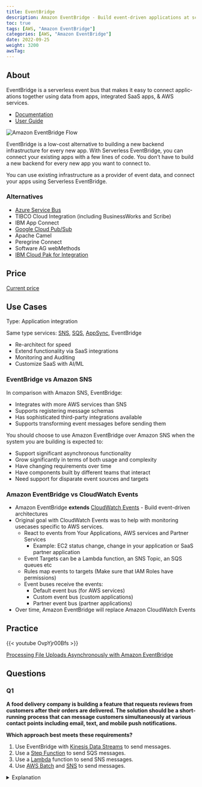 ```yaml
---
title: EventBridge
description: Amazon EventBridge - Build event-driven applications at scale across AWS, existing systems, or SaaS apps
toc: true
tags: [AWS, "Amazon EventBridge"]
categories: [AWS, "Amazon EventBridge"]
date: 2022-09-25
weight: 3200
awsTag: 
---
```


## About

EventB­ridge is a serverless event bus that makes it easy to connect applic­ations together using data from apps, integrated SaaS apps, & AWS services.

- [Documentation](https://aws.amazon.com/eventbridge/)
- [User Guide](https://docs.aws.amazon.com/eventbridge/?id=docs_gateway)

![Amazon EventBridge Flow](https://d1.awsstatic.com/product-marketing/Product-Page-Diagram_Amazon-EventBridge%402x.90618a37067770ba7994eb9c4eac38f4a5fecc7c.png)

EventB­ridge is a low-cost alternative to building a new backend infrastructure for every new app. With Serverless EventB­ridge, you can connect your existing apps with a few lines of code. You don’t have to build a new backend for every new app you want to connect to. 

You can use existing infrastructure as a provider of event data, and connect your apps using Serverless EventB­ridge.

### Alternatives

- [Azure Service Bus](https://learn.microsoft.com/en-us/azure/service-bus-messaging/service-bus-messaging-overview)
- TIBCO Cloud Integration (including BusinessWorks and Scribe)
- IBM App Connect
- [Google Cloud Pub/Sub](https://cloud.google.com/pubsub)
- Apache Camel
- Peregrine Connect
- Software AG webMethods
- [IBM Cloud Pak for Integration](https://www.ibm.com/cloud/cloud-pak-for-integration)

## Price

[Current price](https://aws.amazon.com/ru/eventbridge/pricing/)

## Use Cases

Type: Applic­ation integr­ation

Same type services: [SNS](../sns), [SQS](../sqs), [AppSync](https://aws.amazon.com/appsync/), EventBridge

- Re-architect for speed
- Extend functionality via SaaS integrations
- Monitoring and Auditing
- Customize SaaS with AI/ML

### EventBridge vs Amazon SNS

In comparison with Amazon SNS, EventBridge:

* Integrates with more AWS services than SNS
* Supports registering message schemas
* Has sophisticated third-party integrations available
* Supports transforming event messages before sending them

You should choose to use Amazon EventBridge over Amazon SNS when the system you are building is expected to:

* Support significant asynchronous functionality
* Grow significantly in terms of both usage and complexity
* Have changing requirements over time
* Have components built by different teams that interact
* Need support for disparate event sources and targets

### Amazon EventBridge vs CloudWatch Events

- Amazon EventBridge **extends** [CloudWatch Events](../cloudwatch) - Build event-driven architectures
- Original goal with CloudWatch Events was to help with monitoring usecases specific to AWS services.
  - React to events from Your Applications, AWS services and Partner Services
    - Example: EC2 status change, change in your application or SaaS partner application 
  - Event Targets can be a Lambda function, an SNS Topic, an SQS queues etc
  - Rules map events to targets (Make sure that IAM Roles have permissions)
  - Event buses receive the events:
    - Default event bus (for AWS services)
    - Custom event bus (custom applications)
    - Partner event bus (partner applications)
- Over time, Amazon EventBridge will replace Amazon CloudWatch Events


## Practice

{{< youtube OvpYjr00Bfs >}}

[Processing File Uploads Asynchronously with Amazon EventBridge](processing-file-uploads-asyncronously-with-amazon-eventbridge)

## Questions

### Q1

**A food delivery company is building a feature that requests reviews from customers after their orders are delivered. The solution should be a short-running process that can message customers simultaneously at various contact points including email, text, and mobile push notifications.**

**Which approach best meets these requirements?**

1. Use EventBridge with [Kinesis Data Streams](../kinesis) to send messages. 
2. Use a [Step Function](../step-functions) to send SQS messages.
3. Use a [Lambda](../lambda) function to send SNS messages.
4. Use [AWS Batch](https://aws.amazon.com/batch/) and [SNS](../sns) to send messages.

<details>
<summary>Explanation</summary>
<div>

[https://docs.aws.amazon.com/sns/latest/dg/welcome.html](https://docs.aws.amazon.com/sns/latest/dg/welcome.html)

<mark style="color:white">3</mark> 
</div>
</details>
